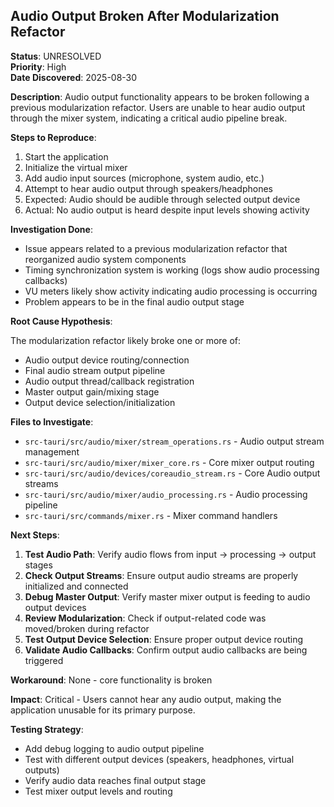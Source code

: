 ## Audio Output Broken After Modularization Refactor

**Status**: UNRESOLVED  
**Priority**: High  
**Date Discovered**: 2025-08-30

**Description**: Audio output functionality appears to be broken following a previous modularization refactor. Users are unable to hear audio output through the mixer system, indicating a critical audio pipeline break.

**Steps to Reproduce**:

1. Start the application
2. Initialize the virtual mixer 
3. Add audio input sources (microphone, system audio, etc.)
4. Attempt to hear audio output through speakers/headphones
5. Expected: Audio should be audible through selected output device
6. Actual: No audio output is heard despite input levels showing activity

**Investigation Done**:

- Issue appears related to a previous modularization refactor that reorganized audio system components
- Timing synchronization system is working (logs show audio processing callbacks)
- VU meters likely show activity indicating audio processing is occurring
- Problem appears to be in the final audio output stage

**Root Cause Hypothesis**:

The modularization refactor likely broke one or more of:
- Audio output device routing/connection
- Final audio stream output pipeline  
- Audio output thread/callback registration
- Master output gain/mixing stage
- Output device selection/initialization

**Files to Investigate**:

- `src-tauri/src/audio/mixer/stream_operations.rs` - Audio output stream management
- `src-tauri/src/audio/mixer/mixer_core.rs` - Core mixer output routing
- `src-tauri/src/audio/devices/coreaudio_stream.rs` - Core Audio output streams
- `src-tauri/src/audio/mixer/audio_processing.rs` - Audio processing pipeline
- `src-tauri/src/commands/mixer.rs` - Mixer command handlers

**Next Steps**:

1. **Test Audio Path**: Verify audio flows from input → processing → output stages
2. **Check Output Streams**: Ensure output audio streams are properly initialized and connected
3. **Debug Master Output**: Verify master mixer output is feeding to audio output devices
4. **Review Modularization**: Check if output-related code was moved/broken during refactor
5. **Test Output Device Selection**: Ensure proper output device routing
6. **Validate Audio Callbacks**: Confirm output audio callbacks are being triggered

**Workaround**: None - core functionality is broken

**Impact**: Critical - Users cannot hear any audio output, making the application unusable for its primary purpose.

**Testing Strategy**:
- Add debug logging to audio output pipeline
- Test with different output devices (speakers, headphones, virtual outputs)  
- Verify audio data reaches final output stage
- Test mixer output levels and routing